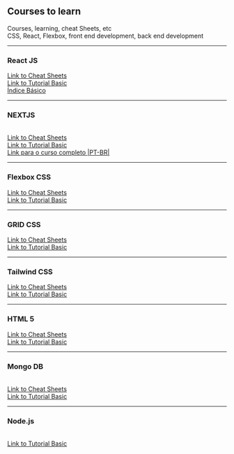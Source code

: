 <h2> Courses to learn </h2>
Courses, learning, cheat Sheets, etc
<br>
CSS, React, Flexbox, front end development, back end development
<hr>
<h3>React JS</h3>
<a href="https://github.com/Xaobin/CoursesLearn/blob/main/All/React/CheatSheet.md">Link to Cheat Sheets</a>
<br>
<a href="https://github.com/Xaobin/CoursesLearn/blob/main/All/React/React.md">Link to Tutorial Basic</a>
<br>
<a href="https://github.com/Xaobin/CoursesLearn/blob/main/All/React/React-Indice-Basico.md">Índice Básico</a>
<hr>
<h3>NEXTJS</h3>
<br>
<a href="https://github.com/Xaobin/CoursesLearn/blob/main/All/Nextjs/CheatSheet.md">Link to Cheat Sheets</a>
<br>
<a href="https://github.com/Xaobin/CoursesLearn/blob/main/All/Nextjs/Nextjs.md">Link to Tutorial Basic</a>
<br>
<a href="https://github.com/Xaobin/CoursesLearn/blob/main/All/Nextjs/Nextjs_CourseII.md">Link para o curso completo |PT-BR|</a>
<hr>
<h3>Flexbox CSS</h3>
<a href="https://github.com/Xaobin/CoursesLearn/blob/main/All/Flex/README.md">Link to Cheat Sheets</a>
<br>
<a href="https://github.com/Xaobin/CoursesLearn/blob/main/All/Flex/Flexbox.md">Link to Tutorial Basic</a>
<hr>
<h3>GRID CSS</h3>
<a href="https://github.com/Xaobin/CoursesLearn/blob/main/All/Grid/README.md">Link to Cheat Sheets</a>
<br>
<a href="https://github.com/Xaobin/CoursesLearn/blob/main/All/Grid/Grid.md">Link to Tutorial Basic</a>
<hr>
<h3>Tailwind CSS</h3>
<a href="https://github.com/Xaobin/CoursesLearn/blob/main/All/Tailwind/CheatSheet.md">Link to Cheat Sheets</a>
<br>
<a href="https://github.com/Xaobin/CoursesLearn/blob/main/All/Tailwind/Tailwind.md">Link to Tutorial Basic</a>
<hr>
<h3>HTML 5</h3>
<a href="https://github.com/Xaobin/CoursesLearn/blob/main/All/Html5/CheatSheet.md">Link to Cheat Sheets</a>
<br>
<a href="https://github.com/Xaobin/CoursesLearn/blob/main/All/Html5/Html5.md">Link to Tutorial Basic</a>
<hr>
<h3>Mongo DB</h3>
<br>
<a href="https://github.com/Xaobin/CoursesLearn/blob/main/All/Mongo/CheatSheet.md">Link to Cheat Sheets</a>
<br>
<a href="https://github.com/Xaobin/CoursesLearn/blob/main/All/Mongo/Mongo.md">Link to Tutorial Basic</a>
<hr>
<h3>Node.js</h3>
<br>
<a href="https://github.com/Xaobin/CoursesLearn/blob/main/All/Node/node_menu.md">Link to Tutorial Basic</a>


